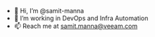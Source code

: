 - 👋 Hi, I’m @samit-manna
- 👀 I’m working in DevOps and Infra Automation
- 📫 Reach me at samit.manna@veeam.com

<!---
samit-manna/samit-manna is a ✨ special ✨ repository because its `README.md` (this file) appears on your GitHub profile.
You can click the Preview link to take a look at your changes.
--->
